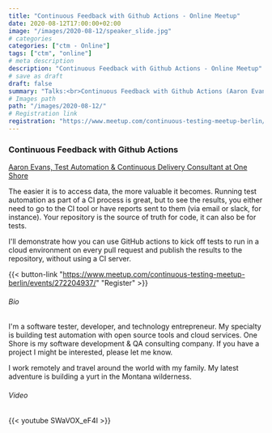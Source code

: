 ```yaml
---
title: "Continuous Feedback with Github Actions - Online Meetup"
date: 2020-08-12T17:00:00+02:00
image: "/images/2020-08-12/speaker_slide.jpg"
# categories
categories: ["ctm - Online"]
tags: ["ctm", "online"]
# meta description
description: "Continuous Feedback with Github Actions - Online Meetup"
# save as draft
draft: false
summary: "Talks:<br>Continuous Feedback with Github Actions (Aaron Evans)"
# Images path
path: "/images/2020-08-12/"
# Registration link
registration: "https://www.meetup.com/continuous-testing-meetup-berlin/events/272204937/"
---
```


### Continuous Feedback with Github Actions
[Aaron Evans, Test Automation & Continuous Delivery Consultant at One Shore](https://www.linkedin.com/in/aaronevans/)

The easier it is to access data, the more valuable it becomes. Running test automation as part of a CI process 
is great, but to see the results, you either need to go to the CI tool or have reports sent to them (via email 
or slack, for instance). Your repository is the source of truth for code, it can also be for tests.

I'll demonstrate how you can use GitHub actions to kick off tests to run in a cloud environment on every pull 
request and publish the results to the repository, without using a CI server.


{{< button-link "https://www.meetup.com/continuous-testing-meetup-berlin/events/272204937/" "Register" >}}

###### Bio
I'm a software tester, developer, and technology entrepreneur. My specialty is building test automation 
with open source tools and cloud services. One Shore is my software development & QA consulting company. 
If you have a project I might be interested, please let me know.

I work remotely and travel around the world with my family. My latest adventure is building a yurt in 
the Montana wilderness.

###### Video
{{< youtube SWaVOX_eF4I >}}